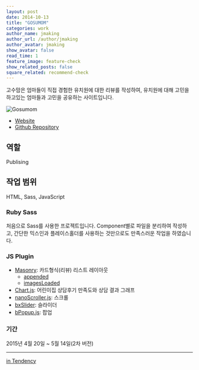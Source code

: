 ```yaml
---
layout: post
date: 2014-10-13
title: "GOSUMOM"
categories: work
author_name: jmaking
author_url: /author/jmaking
author_avatar: jmaking
show_avatar: false
read_time: 1
feature_image: feature-check
show_related_posts: false
square_related: recommend-check
---
```


고수맘은 엄마들이 직접 경험한 유치원에 대한 리뷰를 작성하여, 유치원에 대해 고민을 하고있는 엄마들과 고민을 공유하는 사이트입니다.

![Gosumom]({{site.url}}/{{site.baseurl}}img/post-assets/work-gosumom.png)

- [Website](http://gosumom.com/main/lists)
- [Github Repository](https://github.com/jin-2/gosumom.git)

## 역할
Publising

## 작업 범위
HTML, Sass, JavaScript

### Ruby Sass
처음으로 Sass를 사용한 프로젝트입니다. Component별로 파일을 분리하여 작성하고, 간단한 믹스인과 플레이스홀더를 사용하는 것만으로도 만족스러운 작업을 하였습니다.

### JS Plugin
- [Masonry](http://masonry.desandro.com/): 카드형식(리뷰) 리스트 레이아웃
    - [appended](http://masonry.desandro.com/methods.html#appended)
    - [imagesLoaded](http://masonry.desandro.com/layout.html#imagesloaded)
- [Chart.js](http://www.chartjs.org/): 어린이집 상담후기 만족도와 상담 결과 그래프
- [nanoScroller.js](http://jamesflorentino.github.io/nanoScrollerJS/): 스크롤
- [bxSlider](http://bxslider.com/): 슬라이더
- [bPopup.js](http://dinbror.dk/blog/bPopup/): 팝업

### 기간
2015년 4월 20일 ~ 5월 14일(2차 버전)

---
[in Tendency](http://tendency.co.kr/tendency/work/work_view.asp?sbdtype=0000400001&sgubun=&sissmall=&se_page=1&se_perpage=20&bno=173)